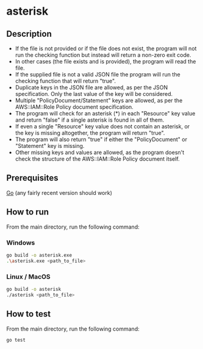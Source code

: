 # asterisk

## Description

- If the file is not provided or if the file does not exist, the program will not run the checking function but instead will return a non-zero exit code.
- In other cases (the file exists and is provided), the program will read the file.
- If the supplied file is not a valid JSON file the program will run the checking function that will return "true".
- Duplicate keys in the JSON file are allowed, as per the JSON specification. Only the last value of the key will be considered.
- Multiple "PolicyDocument/Statement" keys are allowed, as per the AWS::IAM::Role Policy document specification. 
- The program will check for an asterisk (*) in each "Resource" key value and return "false" if a single asterisk is found in all of them.
- If even a single "Resource" key value does not contain an asterisk, or the key is missing altogether, the program will return "true".
- The program will also return "true" if either the "PolicyDocument" or "Statement" key is missing.
- Other missing keys and values are allowed, as the program doesn't check the structure of the AWS::IAM::Role Policy document itself.

## Prerequisites
[Go](https://go.dev/) (any fairly recent version should work) 

## How to run
From the main directory, run the following command:
### Windows
````bash
go build -o asterisk.exe
.\asterisk.exe <path_to_file>
````

### Linux / MacOS
````bash
go build -o asterisk
./asterisk <path_to_file>
````

## How to test
From the main directory, run the following command:
````bash
go test
````
